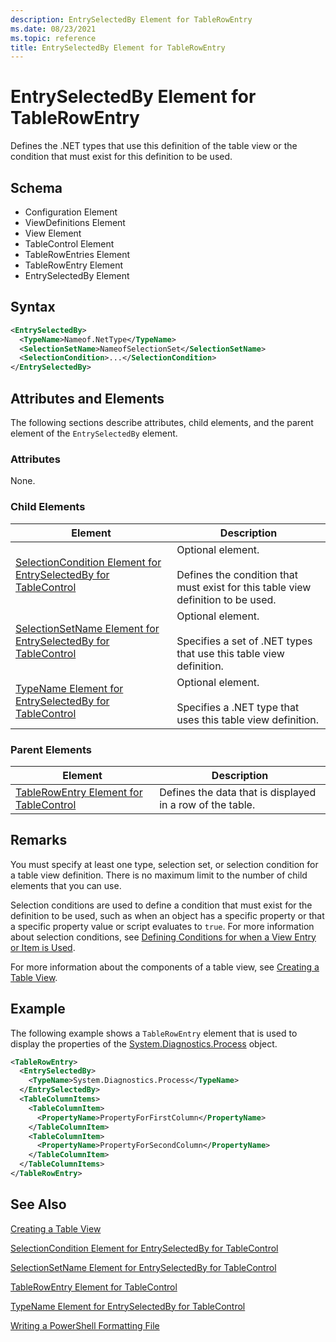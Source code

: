 ```yaml
---
description: EntrySelectedBy Element for TableRowEntry
ms.date: 08/23/2021
ms.topic: reference
title: EntrySelectedBy Element for TableRowEntry
---
```

# EntrySelectedBy Element for TableRowEntry

Defines the .NET types that use this definition of the table view or the condition that must exist
for this definition to be used.

## Schema

- Configuration Element
- ViewDefinitions Element
- View Element
- TableControl Element
- TableRowEntries Element
- TableRowEntry Element
- EntrySelectedBy Element

## Syntax

```xml
<EntrySelectedBy>
  <TypeName>Nameof.NetType</TypeName>
  <SelectionSetName>NameofSelectionSet</SelectionSetName>
  <SelectionCondition>...</SelectionCondition>
</EntrySelectedBy>
```

## Attributes and Elements

The following sections describe attributes, child elements, and the parent element of the
`EntrySelectedBy` element.

### Attributes

None.

### Child Elements

|Element|Description|
|-------------|-----------------|
|[SelectionCondition Element for EntrySelectedBy for TableControl](./selectioncondition-element-for-entryselectedby-for-tablecontrol-format.md)|Optional element.<br /><br /> Defines the condition that must exist for this table view definition to be used.|
|[SelectionSetName Element for EntrySelectedBy for TableControl](./selectionsetname-element-for-entryselectedby-for-tablecontrol-format.md)|Optional element.<br /><br /> Specifies a set of .NET types that use this table view definition.|
|[TypeName Element for EntrySelectedBy for TableControl](./typename-element-for-entryselectedby-for-tablecontrol-format.md)|Optional element.<br /><br /> Specifies a .NET type that uses this table view definition.|

### Parent Elements

|Element|Description|
|-------------|-----------------|
|[TableRowEntry Element for TableControl](./tablerowentry-element-for-tablerowentries-for-tablecontrol-format.md)|Defines the data that is displayed in a row of the table.|

## Remarks

You must specify at least one type, selection set, or selection condition for a table view
definition. There is no maximum limit to the number of child elements that you can use.

Selection conditions are used to define a condition that must exist for the definition to be used,
such as when an object has a specific property or that a specific property value or script evaluates
to `true`. For more information about selection conditions, see [Defining Conditions for when a View Entry or Item is Used](./defining-conditions-for-displaying-data.md).

For more information about the components of a table view, see [Creating a Table View](./creating-a-table-view.md).

## Example

The following example shows a `TableRowEntry` element that is used to display the properties of the [System.Diagnostics.Process](/dotnet/api/System.Diagnostics.Process) object.

```xml
<TableRowEntry>
  <EntrySelectedBy>
    <TypeName>System.Diagnostics.Process</TypeName>
  </EntrySelectedBy>
  <TableColumnItems>
    <TableColumnItem>
      <PropertyName>PropertyForFirstColumn</PropertyName>
    </TableColumnItem>
    <TableColumnItem>
      <PropertyName>PropertyForSecondColumn</PropertyName>
    </TableColumnItem>
  </TableColumnItems>
</TableRowEntry>
```

## See Also

[Creating a Table View](./creating-a-table-view.md)

[SelectionCondition Element for EntrySelectedBy for TableControl](./selectioncondition-element-for-entryselectedby-for-tablecontrol-format.md)

[SelectionSetName Element for EntrySelectedBy for TableControl](./selectionsetname-element-for-entryselectedby-for-tablecontrol-format.md)

[TableRowEntry Element for TableControl](./tablerowentry-element-for-tablerowentries-for-tablecontrol-format.md)

[TypeName Element for EntrySelectedBy for TableControl](./typename-element-for-entryselectedby-for-tablecontrol-format.md)

[Writing a PowerShell Formatting File](./writing-a-powershell-formatting-file.md)
